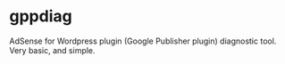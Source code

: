 gppdiag
=======

AdSense for Wordpress plugin (Google Publisher plugin) diagnostic tool. Very basic, and simple.
